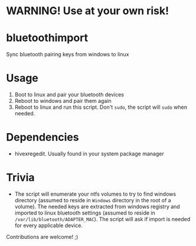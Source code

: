 # WARNING! Use at your own risk!

# bluetoothimport
Sync bluetooth pairing keys from windows to linux

# Usage
1. Boot to linux and pair your bluetooth devices
2. Reboot to windows and pair them again
3. Reboot to linux and run this script. Don't `sudo`, the script will `sudo` when needed.

# Dependencies
- hivexregedit. Usually found in your system package manager

# Trivia
- The script will enumerate your ntfs volumes to try to find windows directory (assumed to reside in `Windows` directory in the root of a volume). The needed keys are extracted from windows registry and imported to linux bluetooth settings (assumed to reside in `/var/lib/bluetooth/ADAPTER_MAC`). The script will ask if import is needed for every applicable device.

Contributions are welcome! ;)
